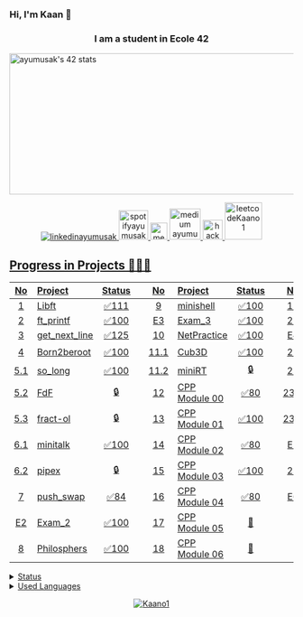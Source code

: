 ### Hi, I'm Kaan 👋
<h3 align="center"> I am a student in Ecole 42</h3>
<a href="https://github.com/JaeSeoKim/badge42"><img src="https://badge42.vercel.app/api/v2/clci365sk00160gla37ebl0v4/stats?cursusId=21&coalitionId=230" alt="ayumusak's 42 stats" height=250 width="1000"/></a>
<p align="center">
  <a href="https://www.linkedin.com/in/ahmet-kaan-yumu%C5%9Fakdiken-225100236/" target="blank">
    <img src="https://img.shields.io/badge/linkedin-%230077B5.svg?&style=for-the-badge&logo=linkedin&logoColor=white" alt="linkedinayumusak" />
  </a>

  </a>
  <a href="https://open.spotify.com/user/31r4w5ki7ekla363srfpay3s7dom?si=788142c971ed489e" target="blank">
    <img src="https://www.scdn.co/i/_global/open-graph-default.png" width="52" alt="spotifyayumusak" />
  </a>
  
  <a href="https://www.instagram.com/_ayumusak_/" target="blank">
    <img src="https://upload.wikimedia.org/wikipedia/commons/a/a5/Instagram_icon.png" width="30" alt="medium ayumusak" />
  </a>
  
  <a href="https://twitter.com/Ahmet05319" target="blank">
    <img src="https://globalventuring.com//content/uploads/2022/10/Twitter-horizontal.jpeg" width="55" alt="medium ayumusak" />
  </a>
  
  <a href="https://www.hackerrank.com/ahmetyumusakdik1?hr_r=1" target="blank">
    <img src="https://upload.wikimedia.org/wikipedia/commons/4/40/HackerRank_Icon-1000px.png" width="35" alt="hackerrankayumusak" />

  <a href="https://leetcode.com/ahmetyumusakdiken13/" target="blank">
    <img src="https://miro.medium.com/max/1400/0*MRBGy-Gjd9PRl_HS.jpeg" width="66" alt="leetcodeKaano1" />
</p>

## Progress in Projects 🌟🌟🌟
| No  | Project                                     | Status |   | No  | Project                                   | Status |   | No  | Project                        | Status |
| :-: | :------------------------------------------ | :----: | - | :-: | :---------------------------------------- | :----: | - | :-: | :----------------------------- | :----: |
| 1   | [Libft](../../../Libft)                  | ✅111  |   | 9   | [minishell](../../../Minishell)                                 | ✅100     |   | 19  | [CPP Module 07](../../../CPP)                               | 📝     |
| 2   | [ft_printf](../../../Ft_printf)          | ✅100  |   | E3  | [Exam_3](../../../42-Exam-Rank-3)                                      | ✅100     |   | 20  | [CPP Module 08](../../../CPP)                               | 📝     |
| 3   | [get_next_line](../../../Get_next_line)  | ✅125  |   | 10  | [NetPractice](../../../NetPractice)                                 | ✅100     |   | E4  | [Exam_4](../../../42-Exam-Rank-4)                                      | ✅100     |
| 4   | Born2beroot      | ✅100  |   | 11.1| [Cub3D](../../../Cub_3D)                                       | ✅100     |   | 21  | [CPP Module 09](../../../CPP)                               | 🔒     |
| 5.1 | [so_long](../../../So_long)              | ✅100  |   | 11.2| miniRT                                      | 🔒     |   | 22  | Inception                                   | 🔒     |
| 5.2 | FdF                                         | 🔒     |   | 12  | [CPP Module 00](../../../CPP)                               | ✅80     |   | 23.1| webserv                                     | 🔒     |
| 5.3 | fract-ol                                    | 🔒     |   | 13  | [CPP Module 01](../../../CPP)                               | ✅100     |   | 23.2| ft_irc                                      | 🔒     |
| 6.1 | [minitalk](../../../Minitalk)            | ✅100  |   | 14  | [CPP Module 02](../../../CPP)                               | ✅80     |   | E5  | Exam_5                                      | 🔒     |
| 6.2 | pipex                                       | 🔒     |   | 15  | [CPP Module 03](../../../CPP)                               | ✅100     |   | 24  | ft_transcendence                            | 🔒     |
| 7   | [push_swap](../../../Push_swap)          | ✅84   |   | 16  | [CPP Module 04](../../../CPP)                               | ✅80     |   | E6  | Exam_6                                      | 🔒     |
| E2  | [Exam_2](../../../42-Exam-Rank-2)                   | ✅100    |   | 17  | [CPP Module 05](../../../CPP)                               | 📝     |
| 8   | [Philosphers](../../../Philo)                               | ✅100     |   | 18  | [CPP Module 06](../../../CPP)                               | 📝     |

<details>
<summary>Status</summary>
<img src="https://github-readme-stats.vercel.app/api?username=Kaano1&theme=tokyonight" >
</details>

<details>
<summary>Used Languages</summary>
<img src="https://github-readme-stats.vercel.app/api/top-langs/?username=Kaano1&layout=radical" >
</details>

<p align="center"> <img src="https://komarev.com/ghpvc/?username=Kaano1&label=Profile%20views&color=blueviolet&style=flat" alt="Kaano1" /> </p>  
